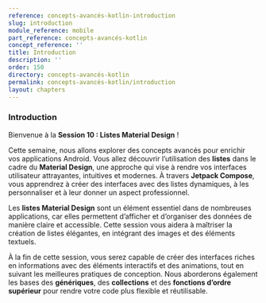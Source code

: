 ```yaml
---
reference: concepts-avancés-kotlin-introduction
slug: introduction
module_reference: mobile
part_reference: concepts-avancés-kotlin
concept_reference: ''
title: Introduction
description: ''
order: 150
directory: concepts-avancés-kotlin
permalink: concepts-avancés-kotlin/introduction
layout: chapters
---
```



### Introduction

Bienvenue à la **Session 10 : Listes Material Design** !

Cette semaine, nous allons explorer des concepts avancés pour enrichir vos applications Android. Vous allez découvrir l’utilisation des **listes** dans le cadre du **Material Design**, une approche qui vise à rendre vos interfaces utilisateur attrayantes, intuitives et modernes. À travers **Jetpack Compose**, vous apprendrez à créer des interfaces avec des listes dynamiques, à les personnaliser et à leur donner un aspect professionnel.

Les **listes Material Design** sont un élément essentiel dans de nombreuses applications, car elles permettent d’afficher et d’organiser des données de manière claire et accessible. Cette session vous aidera à maîtriser la création de listes élégantes, en intégrant des images et des éléments textuels.

À la fin de cette session, vous serez capable de créer des interfaces riches en informations avec des éléments interactifs et des animations, tout en suivant les meilleures pratiques de conception. Nous aborderons également les bases des **génériques**, des **collections** et des **fonctions d’ordre supérieur** pour rendre votre code plus flexible et réutilisable.

